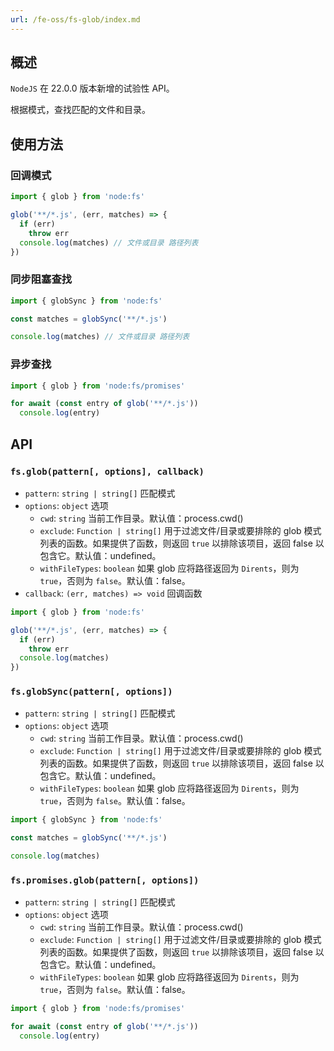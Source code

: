 ```yaml
---
url: /fe-oss/fs-glob/index.md
---
```

&#x20;

## 概述

`NodeJS` 在 22.0.0 版本新增的试验性 API。

根据模式，查找匹配的文件和目录。

## 使用方法

### 回调模式

```ts
import { glob } from 'node:fs'

glob('**/*.js', (err, matches) => {
  if (err)
    throw err
  console.log(matches) // 文件或目录 路径列表
})
```

### 同步阻塞查找

```ts
import { globSync } from 'node:fs'

const matches = globSync('**/*.js')

console.log(matches) // 文件或目录 路径列表
```

### 异步查找

```ts
import { glob } from 'node:fs/promises'

for await (const entry of glob('**/*.js'))
  console.log(entry)
```

## API

### `fs.glob(pattern[, options], callback)`

* `pattern`: `string | string[]` 匹配模式
* `options`: `object` 选项
  * `cwd`: `string` 当前工作目录。默认值：process.cwd()
  * `exclude`: `Function | string[]` 用于过滤文件/目录或要排除的 glob 模式列表的函数。如果提供了函数，则返回 `true` 以排除该项目，返回 false 以包含它。默认值：undefined。
  * `withFileTypes`: `boolean` 如果 glob 应将路径返回为 `Dirents`，则为 `true`，否则为 `false`。默认值：false。
* `callback`: `(err, matches) => void` 回调函数

```ts
import { glob } from 'node:fs'

glob('**/*.js', (err, matches) => {
  if (err)
    throw err
  console.log(matches)
})
```

### `fs.globSync(pattern[, options])`

* `pattern`: `string | string[]` 匹配模式
* `options`: `object` 选项
  * `cwd`: `string` 当前工作目录。默认值：process.cwd()
  * `exclude`: `Function | string[]` 用于过滤文件/目录或要排除的 glob 模式列表的函数。如果提供了函数，则返回 `true` 以排除该项目，返回 false 以包含它。默认值：undefined。
  * `withFileTypes`: `boolean` 如果 glob 应将路径返回为 `Dirents`，则为 `true`，否则为 `false`。默认值：false。

```ts
import { globSync } from 'node:fs'

const matches = globSync('**/*.js')

console.log(matches)
```

### `fs.promises.glob(pattern[, options])`

* `pattern`: `string | string[]` 匹配模式
* `options`: `object` 选项
  * `cwd`: `string` 当前工作目录。默认值：process.cwd()
  * `exclude`: `Function | string[]` 用于过滤文件/目录或要排除的 glob 模式列表的函数。如果提供了函数，则返回 `true` 以排除该项目，返回 false 以包含它。默认值：undefined。
  * `withFileTypes`: `boolean` 如果 glob 应将路径返回为 `Dirents`，则为 `true`，否则为 `false`。默认值：false。

```ts
import { glob } from 'node:fs/promises'

for await (const entry of glob('**/*.js'))
  console.log(entry)
```
